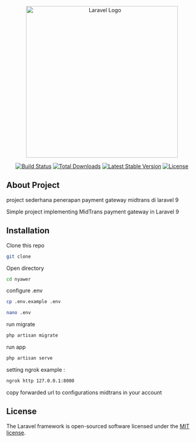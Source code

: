 <p align="center"><a href="https://laravel.com" target="_blank"><img src="https://raw.githubusercontent.com/laravel/art/master/logo-lockup/5%20SVG/2%20CMYK/1%20Full%20Color/laravel-logolockup-cmyk-red.svg" width="400" alt="Laravel Logo"></a></p>

<p align="center">
<a href="https://github.com/laravel/framework/actions"><img src="https://github.com/laravel/framework/workflows/tests/badge.svg" alt="Build Status"></a>
<a href="https://packagist.org/packages/laravel/framework"><img src="https://img.shields.io/packagist/dt/laravel/framework" alt="Total Downloads"></a>
<a href="https://packagist.org/packages/laravel/framework"><img src="https://img.shields.io/packagist/v/laravel/framework" alt="Latest Stable Version"></a>
<a href="https://packagist.org/packages/laravel/framework"><img src="https://img.shields.io/packagist/l/laravel/framework" alt="License"></a>
</p>

## About Project

project sederhana penerapan payment gateway midtrans di laravel 9

Simple project implementing MidTrans payment gateway in Laravel 9

## Installation

Clone this repo

```bash
git clone
```

Open directory

```bash
cd nyawer
```

configure .env

```bash
cp .env.example .env
```

```bash
nano .env
```

run migrate

```bash
php artisan migrate
```

run app

```bash
php artisan serve
```

setting ngrok
example :

```bash
ngrok http 127.0.0.1:8000
```

copy forwarded url to configurations midtrans in your account

## License

The Laravel framework is open-sourced software licensed under the [MIT license](https://opensource.org/licenses/MIT).
